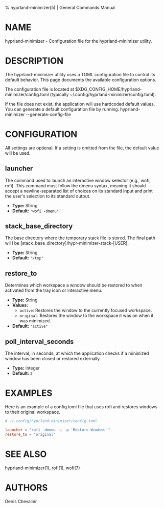 % hyprland-minimizer(5) | General Commands Manual

# NAME

hyprland-minimizer - Configuration file for the hyprland-minimizer utility.

# DESCRIPTION

The hyprland-minimizer utility uses a TOML configuration file to control its
default behavior. This page documents the available configuration options.

The configuration file is located at
$XDG_CONFIG_HOME/hyprland-minimizer/config.toml
(typically ~/.config/hyprland-minimizer/config.toml).

If the file does not exist, the application will use hardcoded default values.
You can generate a default configuration file by running:
hyprland-minimizer --generate-config-file

# CONFIGURATION

All settings are optional. If a setting is omitted from the file, the default
value will be used.

## launcher

The command used to launch an interactive window selector (e.g., wofi, rofi).
This command must follow the dmenu syntax, meaning it should accept a
newline-separated list of choices on its standard input and print the user's
selection to its standard output.

- **Type:** String
- **Default:** `"wofi -dmenu"`

## stack_base_directory

The base directory where the temporary stack file is stored. The final path wil
l be [stack_base_directory]/hypr-minimizer-stack-[USER].

- **Type:** String
- **Default:** `"/tmp"`

## restore_to

Determines which workspace a window should be restored to when activated from
the tray icon or interactive menu.

- **Type:** String
- **Values:**
  - `active`: Restores the window to the currently focused workspace.
  - `original`: Restores the window to the workspace it was on when it was minimized.
- **Default:** `"active"`

## poll_interval_seconds

The interval, in seconds, at which the application checks if a minimized window
has been closed or restored externally.

- **Type:** Integer
- **Default:** `2`

# EXAMPLES

Here is an example of a config.toml file that uses rofi and restores windows to
their original workspace.

```toml
# ~/.config/hyprland-minimizer/config.toml

launcher = "rofi -dmenu -i -p 'Restore Window:'"
restore_to = "original"
```

# SEE ALSO

hyprland-minimizer(1), rofi(1), wofi(7)

# AUTHORS

Denis Chevalier
